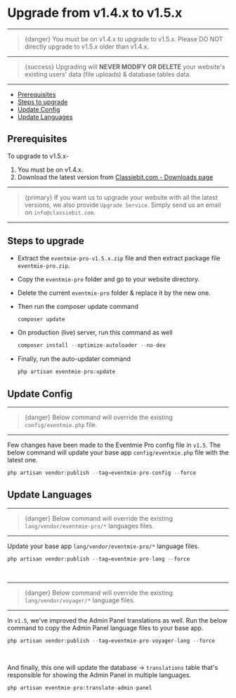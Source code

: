 # Upgrade from v1.4.x to v1.5.x

---

>{danger} You must be on v1.4.x to upgrade to v1.5.x. Please DO NOT directly upgrade to v1.5.x older than v1.4.x.

---

>{success} Upgrading will **NEVER MODIFY OR DELETE** your website's existing users' data (file uploads) & database tables data. 

---


- [Prerequisites](#prerequisites)
- [Steps to upgrade](#Steps-to-upgrade)
- [Update Config](#update-config)
- [Update Languages](#update-languages)


<a name="prerequisites"></a> 
## Prerequisites

To upgrade to v1.5.x-

1. You must be on v1.4.x.
3. Download the latest version from [Classiebit.com - Downloads page](https://classiebit.com/downloads)

---

>{primary} If you want us to upgrade your website with all the latest versions, we also provide `Upgrade Service`. Simply send us an email on `info@classiebit.com`. 

---


<a name="Steps-to-upgrade"></a> 
## Steps to upgrade

* Extract the `eventmie-pro-v1.5.x.zip` file and then extract package file `eventmie-pro.zip`.
* Copy the `eventmie-pro` folder and go to your website directory.
* Delete the current `eventmie-pro` folder & replace it by the new one.
* Then run the composer update command

    ```php
    composer update
    ```

* On production (live) server, run this command as well

    ```php
    composer install --optimize-autoloader --no-dev
    ```

* Finally, run the auto-updater command

    ```php
    php artisan eventmie-pro:update
    ```


<a name="update-config"></a> 
## Update Config

---

>{danger} Below command will override the existing `config/eventmie.php` file.

---

Few changes have been made to the Eventmie Pro config file in `v1.5`. The below command will update your base app `config/eventmie.php` file with the latest one.

```php
php artisan vendor:publish --tag=eventmie-pro-config --force
```


<a name="update-languages"></a> 
## Update Languages

---

>{danger} Below command will override the existing `lang/vendor/eventmie-pro/*` languages files.

---

Update your base app `lang/vendor/eventmie-pro/*` language files.

```php
php artisan vendor:publish --tag=eventmie-pro-lang --force
```

<br>

---

>{danger} Below command will override the existing `lang/vendor/voyager/*` language files.

---

In `v1.5`, we've improved the Admin Panel translations as well. Run the below command to copy the Admin Panel language files to your base app.

```php
php artisan vendor:publish --tag=eventmie-pro-voyager-lang --force
```

<br>

And finally, this one will update the database -> `translations` table that's responsible for showing the Admin Panel in multiple languages.

```php
php artisan eventmie-pro:translate-admin-panel
```